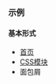 ### 示例
#### 基本形式

<ul class="m-toolbar">
    <li><a href="#">首页</a></li>
    <li><a href="#">CSS模块</a></li>
    <li>面包屑</li>
</ul>

```html

```